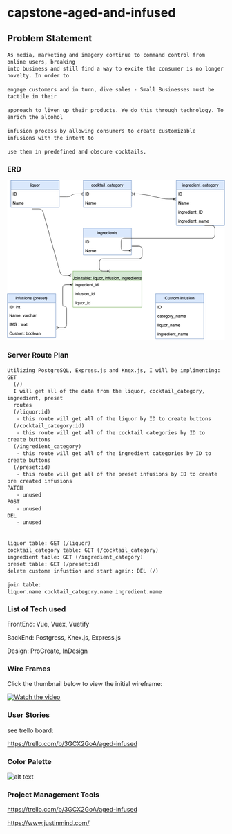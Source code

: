 # capstone-aged-and-infused

## Problem Statement

	As media, marketing and imagery continue to command control from online users, breaking 
	into business and still find a way to excite the consumer is no longer novelty. In order to 
	
	engage customers and in turn, dive sales - Small Businesses must be tactile in their 
	
	approach to liven up their products. We do this through technology. To enrich the alcohol 
	
	infusion process by allowing consumers to create customizable infusions with the intent to 
	
	use them in predefined and obscure cocktails.



### ERD 
![alt text](https://github.com/Mstapleton22/capstone-aged-and-infused/blob/master/aged%20and%20infused.png?raw=true "ERD")

### Server Route Plan

```
Utilizing PostgreSQL, Express.js and Knex.js, I will be implimenting:
GET
  (/)
  I will get all of the data from the liquor, cocktail_category, ingredient, preset
  routes
  (/liquor:id)
   - this route will get all of the liquor by ID to create buttons
  (/cocktail_category:id)
   - this route will get all of the cocktail categories by ID to create buttons
  (/ingredient_category)
   - this route will get all of the ingredient categories by ID to create buttons
  (/preset:id)
   - this route will get all of the preset infusions by ID to create pre created infusions
PATCH
   - unused 
POST
   - unused
DEL 
   - unused
   
  
liquor table: GET (/liquor)
cocktail_category table: GET (/cocktail_category)
ingredient table: GET (/ingredient_category)
preset table: GET (/preset:id)
delete custome infustion and start again: DEL (/)

join table:
liquor.name cocktail_category.name ingredient.name 
```

### List of Tech used
FrontEnd: Vue, Vuex, Vuetify

BackEnd: Postgress, Knex.js, Express.js

Design: ProCreate, InDesign


### Wire Frames
Click the thumbnail below to view the initial wireframe:


[![Watch the video](https://i.ytimg.com/vi/nGJvzOBgFOg/1.jpg "target=_blank")](https://youtu.be/nGJvzOBgFOg)

### User Stories
see trello board:


https://trello.com/b/3GCX2GoA/aged-infused

### Color Palette 
![alt text](https://coolors.co/export/png/492d1d-1f1a16-ad5e34-303d4a-ffffff "Color Scheme")

### Project Management Tools
https://trello.com/b/3GCX2GoA/aged-infused

https://www.justinmind.com/
